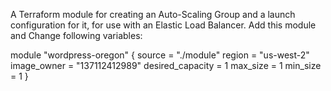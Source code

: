 A Terraform module for creating an Auto-Scaling Group and a launch configuration for it, for use with an Elastic Load Balancer. Add this module and  Change following variables:



module "wordpress-oregon" { 
source = "./module" 
region = "us-west-2" 
image_owner = "137112412989" 
desired_capacity = 1 
max_size = 1 
min_size = 1 
} 